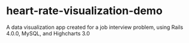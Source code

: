 heart-rate-visualization-demo
=============================

A data visualization app created for a job interview problem, using Rails 4.0.0, MySQL, and Highcharts 3.0
